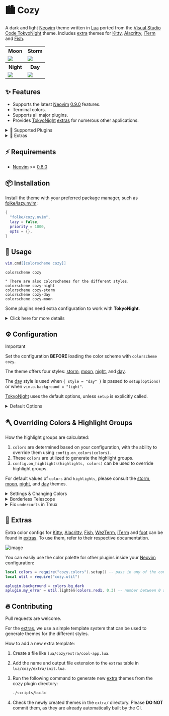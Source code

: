 # 🏙 Cozy

A dark and light [Neovim](https://github.com/neovim/neovim) theme written in
[Lua](https://www.lua.org) ported from the [Visual Studio Code
TokyoNight](https://github.com/enkia/tokyo-night-vscode-theme) theme. Includes
[extra](#-extras) themes for [Kitty](https://sw.kovidgoyal.net/kitty/conf.html),
[Alacritty](https://github.com/alacritty/alacritty),
[iTerm](https://iterm2.com/) and
[Fish](https://fishshell.com/docs/current/index.html).

<table width="100%">
  <tr>
    <th>Moon</th>
    <th>Storm</th>
  </tr>
  <tr>
    <td width="50%">
      <img src="https://user-images.githubusercontent.com/292349/190951628-10ba28a1-57ff-4479-8eab-47400a402242.png" />
    </td>
    <td width="50%">
      <img src="https://user-images.githubusercontent.com/292349/115295095-3a9e5080-a10e-11eb-9aed-6054488c46ce.png" />
    </td>
  </tr>
  <tr>
    <th>Night</th>
    <th>Day</th>
  </tr>
  <tr>
    <td width="50%">
      <img src="https://user-images.githubusercontent.com/292349/115295327-7afdce80-a10e-11eb-89b3-2591262bf95a.png" />
    </td>
    <td width="50%">
      <img src="https://user-images.githubusercontent.com/292349/115996270-78c6c480-a593-11eb-8ed0-7d1400b058f5.png" />
    </td>
  </tr>
</table>

## ✨ Features

- Supports the latest [Neovim](https://github.com/neovim/neovim)
  [0.9.0](https://github.com/neovim/neovim/releases/tag/v0.9.0) features.
- Terminal colors.
- Supports all major plugins.
- Provides [TokyoNight](https://github.com/folke/cozy.nvim)
  [extras](#-extras) for numerous other applications.

<details>
<summary>🎨 Supported Plugins</summary>

<!-- plugins:start -->

| Plugin | Source |
| --- | --- |
| [aerial.nvim](https://github.com/stevearc/aerial.nvim) | [`aerial`](lua/cozy/groups/aerial.lua) |
| [ale](https://github.com/dense-analysis/ale) | [`ale`](lua/cozy/groups/ale.lua) |
| [alpha-nvim](https://github.com/goolord/alpha-nvim) | [`alpha`](lua/cozy/groups/alpha.lua) |
| [barbar.nvim](https://github.com/romgrk/barbar.nvim) | [`barbar`](lua/cozy/groups/barbar.lua) |
| [blink.cmp](https://github.com/Saghen/blink.cmp) | [`blink`](lua/cozy/groups/blink.lua) |
| [bufferline.nvim](https://github.com/akinsho/bufferline.nvim) | [`bufferline`](lua/cozy/groups/bufferline.lua) |
| [nvim-cmp](https://github.com/hrsh7th/nvim-cmp) | [`cmp`](lua/cozy/groups/cmp.lua) |
| [codeium.nvim](https://github.com/Exafunction/codeium.nvim) | [`codeium`](lua/cozy/groups/codeium.lua) |
| [copilot.lua](https://github.com/zbirenbaum/copilot.lua) | [`copilot`](lua/cozy/groups/copilot.lua) |
| [nvim-dap](https://github.com/mfussenegger/nvim-dap) | [`dap`](lua/cozy/groups/dap.lua) |
| [dashboard-nvim](https://github.com/nvimdev/dashboard-nvim) | [`dashboard`](lua/cozy/groups/dashboard.lua) |
| [flash.nvim](https://github.com/folke/flash.nvim) | [`flash`](lua/cozy/groups/flash.lua) |
| [fzf-lua](https://github.com/ibhagwan/fzf-lua) | [`fzf`](lua/cozy/groups/fzf.lua) |
| [vim-gitgutter](https://github.com/airblade/vim-gitgutter) | [`gitgutter`](lua/cozy/groups/gitgutter.lua) |
| [gitsigns.nvim](https://github.com/lewis6991/gitsigns.nvim) | [`gitsigns`](lua/cozy/groups/gitsigns.lua) |
| [glyph-palette.vim](https://github.com/lambdalisue/glyph-palette.vim) | [`glyph-palette`](lua/cozy/groups/glyph-palette.lua) |
| [grug-far.nvim](https://github.com/MagicDuck/grug-far.nvim) | [`grug-far`](lua/cozy/groups/grug-far.lua) |
| [headlines.nvim](https://github.com/lukas-reineke/headlines.nvim) | [`headlines`](lua/cozy/groups/headlines.lua) |
| [hop.nvim](https://github.com/phaazon/hop.nvim) | [`hop`](lua/cozy/groups/hop.lua) |
| [vim-illuminate](https://github.com/RRethy/vim-illuminate) | [`illuminate`](lua/cozy/groups/illuminate.lua) |
| [indent-blankline.nvim](https://github.com/lukas-reineke/indent-blankline.nvim) | [`indent-blankline`](lua/cozy/groups/indent-blankline.lua) |
| [indentmini.nvim](https://github.com/nvimdev/indentmini.nvim) | [`indentmini`](lua/cozy/groups/indentmini.lua) |
| [lazy.nvim](https://github.com/folke/lazy.nvim) | [`lazy`](lua/cozy/groups/lazy.lua) |
| [leap.nvim](https://github.com/ggandor/leap.nvim) | [`leap`](lua/cozy/groups/leap.lua) |
| [lspsaga.nvim](https://github.com/glepnir/lspsaga.nvim) | [`lspsaga`](lua/cozy/groups/lspsaga.lua) |
| [mini.animate](https://github.com/echasnovski/mini.animate) | [`mini_animate`](lua/cozy/groups/mini_animate.lua) |
| [mini.clue](https://github.com/echasnovski/mini.clue) | [`mini_clue`](lua/cozy/groups/mini_clue.lua) |
| [mini.completion](https://github.com/echasnovski/mini.completion) | [`mini_completion`](lua/cozy/groups/mini_completion.lua) |
| [mini.cursorword](https://github.com/echasnovski/mini.cursorword) | [`mini_cursorword`](lua/cozy/groups/mini_cursorword.lua) |
| [mini.deps](https://github.com/echasnovski/mini.deps) | [`mini_deps`](lua/cozy/groups/mini_deps.lua) |
| [mini.diff](https://github.com/echasnovski/mini.diff) | [`mini_diff`](lua/cozy/groups/mini_diff.lua) |
| [mini.files](https://github.com/echasnovski/mini.files) | [`mini_files`](lua/cozy/groups/mini_files.lua) |
| [mini.hipatterns](https://github.com/echasnovski/mini.hipatterns) | [`mini_hipatterns`](lua/cozy/groups/mini_hipatterns.lua) |
| [mini.icons](https://github.com/echasnovski/mini.icons) | [`mini_icons`](lua/cozy/groups/mini_icons.lua) |
| [mini.indentscope](https://github.com/echasnovski/mini.indentscope) | [`mini_indentscope`](lua/cozy/groups/mini_indentscope.lua) |
| [mini.jump](https://github.com/echasnovski/mini.jump) | [`mini_jump`](lua/cozy/groups/mini_jump.lua) |
| [mini.map](https://github.com/echasnovski/mini.map) | [`mini_map`](lua/cozy/groups/mini_map.lua) |
| [mini.notify](https://github.com/echasnovski/mini.notify) | [`mini_notify`](lua/cozy/groups/mini_notify.lua) |
| [mini.operators](https://github.com/echasnovski/mini.operators) | [`mini_operators`](lua/cozy/groups/mini_operators.lua) |
| [mini.pick](https://github.com/echasnovski/mini.pick) | [`mini_pick`](lua/cozy/groups/mini_pick.lua) |
| [mini.starter](https://github.com/echasnovski/mini.starter) | [`mini_starter`](lua/cozy/groups/mini_starter.lua) |
| [mini.statusline](https://github.com/echasnovski/mini.statusline) | [`mini_statusline`](lua/cozy/groups/mini_statusline.lua) |
| [mini.surround](https://github.com/echasnovski/mini.surround) | [`mini_surround`](lua/cozy/groups/mini_surround.lua) |
| [mini.tabline](https://github.com/echasnovski/mini.tabline) | [`mini_tabline`](lua/cozy/groups/mini_tabline.lua) |
| [mini.test](https://github.com/echasnovski/mini.test) | [`mini_test`](lua/cozy/groups/mini_test.lua) |
| [mini.trailspace](https://github.com/echasnovski/mini.trailspace) | [`mini_trailspace`](lua/cozy/groups/mini_trailspace.lua) |
| [nvim-navic](https://github.com/SmiteshP/nvim-navic) | [`navic`](lua/cozy/groups/navic.lua) |
| [neo-tree.nvim](https://github.com/nvim-neo-tree/neo-tree.nvim) | [`neo-tree`](lua/cozy/groups/neo-tree.lua) |
| [neogit](https://github.com/TimUntersberger/neogit) | [`neogit`](lua/cozy/groups/neogit.lua) |
| [neotest](https://github.com/nvim-neotest/neotest) | [`neotest`](lua/cozy/groups/neotest.lua) |
| [noice.nvim](https://github.com/folke/noice.nvim) | [`noice`](lua/cozy/groups/noice.lua) |
| [nvim-notify](https://github.com/rcarriga/nvim-notify) | [`notify`](lua/cozy/groups/notify.lua) |
| [nvim-tree.lua](https://github.com/kyazdani42/nvim-tree.lua) | [`nvim-tree`](lua/cozy/groups/nvim-tree.lua) |
| [octo.nvim](https://github.com/pwntester/octo.nvim) | [`octo`](lua/cozy/groups/octo.lua) |
| [rainbow-delimiters.nvim](https://github.com/HiPhish/rainbow-delimiters.nvim) | [`rainbow`](lua/cozy/groups/rainbow.lua) |
| [render-markdown.nvim](https://github.com/MeanderingProgrammer/render-markdown.nvim) | [`render-markdown`](lua/cozy/groups/render-markdown.lua) |
| [nvim-scrollbar](https://github.com/petertriho/nvim-scrollbar) | [`scrollbar`](lua/cozy/groups/scrollbar.lua) |
| [snacks.nvim](https://github.com/folke/snacks.nvim) | [`snacks`](lua/cozy/groups/snacks.lua) |
| [vim-sneak](https://github.com/justinmk/vim-sneak) | [`sneak`](lua/cozy/groups/sneak.lua) |
| [supermaven-nvim](https://github.com/supermaven-inc/supermaven-nvim) | [`supermaven`](lua/cozy/groups/supermaven.lua) |
| [telescope.nvim](https://github.com/nvim-telescope/telescope.nvim) | [`telescope`](lua/cozy/groups/telescope.lua) |
| [nvim-treesitter-context](https://github.com/nvim-treesitter/nvim-treesitter-context) | [`treesitter-context`](lua/cozy/groups/treesitter-context.lua) |
| [trouble.nvim](https://github.com/folke/trouble.nvim) | [`trouble`](lua/cozy/groups/trouble.lua) |
| [vimwiki](https://github.com/vimwiki/vimwiki) | [`vimwiki`](lua/cozy/groups/vimwiki.lua) |
| [which-key.nvim](https://github.com/folke/which-key.nvim) | [`which-key`](lua/cozy/groups/which-key.lua) |
| [yanky.nvim](https://github.com/gbprod/yanky.nvim) | [`yanky`](lua/cozy/groups/yanky.lua) |

<!-- plugins:end -->

</details>

<details>
<summary>🍭 Extras</summary>

<!-- extras:start -->

| Tool | Extra |
| --- | --- |
| [Aerc](https://git.sr.ht/~rjarry/aerc/) | [extras/aerc](extras/aerc) |
| [Alacritty](https://github.com/alacritty/alacritty) | [extras/alacritty](extras/alacritty) |
| [Delta](https://github.com/dandavison/delta) | [extras/delta](extras/delta) |
| [Dunst](https://dunst-project.org/) | [extras/dunst](extras/dunst) |
| [Fish](https://fishshell.com/docs/current/index.html) | [extras/fish](extras/fish) |
| [Fish Themes](https://fishshell.com/docs/current/interactive.html#syntax-highlighting) | [extras/fish_themes](extras/fish_themes) |
| [Foot](https://codeberg.org/dnkl/foot) | [extras/foot](extras/foot) |
| [Fuzzel](https://codeberg.org/dnkl/fuzzel) | [extras/fuzzel](extras/fuzzel) |
| [Fzf](https://github.com/junegunn/fzf) | [extras/fzf](extras/fzf) |
| [Ghostty](https://github.com/ghostty-org/ghostty) | [extras/ghostty](extras/ghostty) |
| [GitUI](https://github.com/extrawurst/gitui) | [extras/gitui](extras/gitui) |
| [GNOME Terminal](https://gitlab.gnome.org/GNOME/gnome-terminal) | [extras/gnome_terminal](extras/gnome_terminal) |
| [Helix](https://helix-editor.com/) | [extras/helix](extras/helix) |
| [iTerm](https://iterm2.com/) | [extras/iterm](extras/iterm) |
| [Kitty](https://sw.kovidgoyal.net/kitty/conf.html) | [extras/kitty](extras/kitty) |
| [Lazygit](https://github.com/jesseduffield/lazygit) | [extras/lazygit](extras/lazygit) |
| [Lua Table for testing](https://www.lua.org) | [extras/lua](extras/lua) |
| [Prism](https://prismjs.com) | [extras/prism](extras/prism) |
| [process-compose](https://f1bonacc1.github.io/process-compose/) | [extras/process_compose](extras/process_compose) |
| [Slack](https://slack.com) | [extras/slack](extras/slack) |
| [Spotify Player](https://github.com/aome510/spotify-player) | [extras/spotify_player](extras/spotify_player) |
| [Sublime Text](https://www.sublimetext.com/docs/themes) | [extras/sublime](extras/sublime) |
| [Terminator](https://gnome-terminator.readthedocs.io/en/latest/config.html) | [extras/terminator](extras/terminator) |
| [Termux](https://termux.dev/) | [extras/termux](extras/termux) |
| [Tilix](https://github.com/gnunn1/tilix) | [extras/tilix](extras/tilix) |
| [Tmux](https://github.com/tmux/tmux/wiki) | [extras/tmux](extras/tmux) |
| [Vim](https://vimhelp.org/) | [extras/vim](extras/vim) |
| [Vimium](https://vimium.github.io/) | [extras/vimium](extras/vimium) |
| [WezTerm](https://wezfurlong.org/wezterm/config/files.html) | [extras/wezterm](extras/wezterm) |
| [Windows Terminal](https://aka.ms/terminal-documentation) | [extras/windows_terminal](extras/windows_terminal) |
| [Xfce Terminal](https://docs.xfce.org/apps/terminal/advanced) | [extras/xfceterm](extras/xfceterm) |
| [Xresources](https://wiki.archlinux.org/title/X_resources) | [extras/xresources](extras/xresources) |
| [Yazi](https://github.com/sxyazi/yazi) | [extras/yazi](extras/yazi) |
| [Zathura](https://pwmt.org/projects/zathura/) | [extras/zathura](extras/zathura) |
| [Zellij](https://zellij.dev/) | [extras/zellij](extras/zellij) |

<!-- extras:end -->

</details>

## ⚡️ Requirements

- [Neovim](https://github.com/neovim/neovim) >=
  [0.8.0](https://github.com/neovim/neovim/releases/tag/v0.8.0)

## 📦 Installation

Install the theme with your preferred package manager, such as
[folke/lazy.nvim](https://github.com/folke/lazy.nvim):

```lua
{
  "folke/cozy.nvim",
  lazy = false,
  priority = 1000,
  opts = {},
}
```

## 🚀 Usage

```lua
vim.cmd[[colorscheme cozy]]
```

```vim
colorscheme cozy

" There are also colorschemes for the different styles.
colorscheme cozy-night
colorscheme cozy-storm
colorscheme cozy-day
colorscheme cozy-moon
```

Some plugins need extra configuration to work with **TokyoNight**.

<details>
  <summary>Click here for more details</summary>

### [Barbecue](https://github.com/utilyre/barbecue.nvim)

```lua
-- Lua
require('barbecue').setup {
  -- ... your barbecue config
  theme = 'cozy',
  -- ... your barbecue config
}
```

### [Lualine](https://github.com/nvim-lualine/lualine.nvim)

```lua
-- Lua
require('lualine').setup {
  options = {
    -- ... your lualine config
    theme = 'cozy'
    -- ... your lualine config
  }
}
```

### [Lightline](https://github.com/itchyny/lightline.vim)

```vim
" Vim Script
let g:lightline = {'colorscheme': 'cozy'}
```

</details>

## ⚙️ Configuration

> [!IMPORTANT]
> Set the configuration **BEFORE** loading the color scheme with `colorscheme cozy`.

The theme offers four styles: [storm](#storm), [moon](#moon), [night](#night),
and [day](#day).

The [day](#day) style is used when `{ style = "day" }` is passed to
`setup(options)` or when `vim.o.background = "light"`.

[TokyoNight](https://github.com/folke/cozy.nvim) uses the default options,
unless `setup` is explicitly called.

<details>
  <summary>Default Options</summary>

<!-- config:start -->

```lua
---@class cozy.Config
---@field on_colors fun(colors: ColorScheme)
---@field on_highlights fun(highlights: cozy.Highlights, colors: ColorScheme)
M.defaults = {
  style = "moon", -- The theme comes in three styles, `storm`, a darker variant `night` and `day`
  light_style = "day", -- The theme is used when the background is set to light
  transparent = false, -- Enable this to disable setting the background color
  terminal_colors = true, -- Configure the colors used when opening a `:terminal` in Neovim
  styles = {
    -- Style to be applied to different syntax groups
    -- Value is any valid attr-list value for `:help nvim_set_hl`
    comments = { italic = true },
    keywords = { italic = true },
    functions = {},
    variables = {},
    -- Background styles. Can be "dark", "transparent" or "normal"
    sidebars = "dark", -- style for sidebars, see below
    floats = "dark", -- style for floating windows
  },
  day_brightness = 0.3, -- Adjusts the brightness of the colors of the **Day** style. Number between 0 and 1, from dull to vibrant colors
  dim_inactive = false, -- dims inactive windows
  lualine_bold = false, -- When `true`, section headers in the lualine theme will be bold

  --- You can override specific color groups to use other groups or a hex color
  --- function will be called with a ColorScheme table
  ---@param colors ColorScheme
  on_colors = function(colors) end,

  --- You can override specific highlights to use other groups or a hex color
  --- function will be called with a Highlights and ColorScheme table
  ---@param highlights cozy.Highlights
  ---@param colors ColorScheme
  on_highlights = function(highlights, colors) end,

  cache = true, -- When set to true, the theme will be cached for better performance

  ---@type table<string, boolean|{enabled:boolean}>
  plugins = {
    -- enable all plugins when not using lazy.nvim
    -- set to false to manually enable/disable plugins
    all = package.loaded.lazy == nil,
    -- uses your plugin manager to automatically enable needed plugins
    -- currently only lazy.nvim is supported
    auto = true,
    -- add any plugins here that you want to enable
    -- for all possible plugins, see:
    --   * https://github.com/folke/cozy.nvim/tree/main/lua/cozy/groups
    -- telescope = true,
  },
}
```

<!-- config:end -->

</details>

## 🪓 Overriding Colors & Highlight Groups

How the highlight groups are calculated:

1. `colors` are determined based on your configuration, with the ability to
   override them using `config.on_colors(colors)`.
1. These `colors` are utilized to generate the highlight groups.
1. `config.on_highlights(highlights, colors)` can be used to override highlight
   groups.

For default values of `colors` and `highlights`, please consult the
[storm](extras/lua/cozy_storm.lua),
[moon](extras/lua/cozy_moon.lua),
[night](extras/lua/cozy_night.lua), and
[day](extras/lua/cozy_day.lua) themes.

<details>
  <summary>Settings & Changing Colors</summary>

```lua
require("cozy").setup({
  -- use the night style
  style = "night",
  -- disable italic for functions
  styles = {
    functions = {}
  },
  -- Change the "hint" color to the "orange" color, and make the "error" color bright red
  on_colors = function(colors)
    colors.hint = colors.orange
    colors.error = "#ff0000"
  end
})
```

</details>

<details>
  <summary>Borderless Telescope</summary>

```lua
require("cozy").setup({
  on_highlights = function(hl, c)
    local prompt = "#2d3149"
    hl.TelescopeNormal = {
      bg = c.bg_dark,
      fg = c.fg_dark,
    }
    hl.TelescopeBorder = {
      bg = c.bg_dark,
      fg = c.bg_dark,
    }
    hl.TelescopePromptNormal = {
      bg = prompt,
    }
    hl.TelescopePromptBorder = {
      bg = prompt,
      fg = prompt,
    }
    hl.TelescopePromptTitle = {
      bg = prompt,
      fg = prompt,
    }
    hl.TelescopePreviewTitle = {
      bg = c.bg_dark,
      fg = c.bg_dark,
    }
    hl.TelescopeResultsTitle = {
      bg = c.bg_dark,
      fg = c.bg_dark,
    }
  end,
})
```

</details>

<details>
  <summary>Fix <code>undercurls</code> in Tmux</summary>

To have undercurls show up and in color, add the following to your
[Tmux](https://github.com/tmux/tmux) configuration file:

```sh
# Undercurl
set -g default-terminal "${TERM}"
set -as terminal-overrides ',*:Smulx=\E[4::%p1%dm'  # undercurl support
set -as terminal-overrides ',*:Setulc=\E[58::2::::%p1%{65536}%/%d::%p1%{256}%/%{255}%&%d::%p1%{255}%&%d%;m'  # underscore colours - needs tmux-3.0
```

</details>

## 🍭 Extras

Extra color configs for [Kitty](https://sw.kovidgoyal.net/kitty/conf.html),
[Alacritty](https://github.com/alacritty/alacritty),
[Fish](https://fishshell.com/docs/current/index.html), [WezTerm](https://wezfurlong.org/wezterm/config/files.html),
[iTerm](https://iterm2.com/) and [foot](https://codeberg.org/dnkl/foot) can be
found in [extras](extras/). To use them, refer to their respective
documentation.

![image](https://user-images.githubusercontent.com/292349/115395546-d8d6f880-a198-11eb-98fb-a1194787701d.png)

You can easily use the color palette for other plugins inside your
[Neovim](https://github.com/neovim/neovim) configuration:

```lua
local colors = require("cozy.colors").setup() -- pass in any of the config options as explained above
local util = require("cozy.util")

aplugin.background = colors.bg_dark
aplugin.my_error = util.lighten(colors.red1, 0.3) -- number between 0 and 1. 0 results in white, 1 results in red1
```

## 🔥 Contributing

Pull requests are welcome.

For the [extras](#-extras), we use a simple template system that can be used to
generate themes for the different styles.

How to add a new extra template:

1. Create a file like `lua/cozy/extra/cool-app.lua`.
2. Add the name and output file extension to the `extras` table in
   `lua/cozy/extra/init.lua`.
3. Run the following command to generate new [extra](#-extras) themes from the cozy plugin directory:

   ```sh
   ./scripts/build
   ```

4. Check the newly created themes in the `extra/` directory. Please **DO NOT**
   commit them, as they are already automatically built by the CI.

